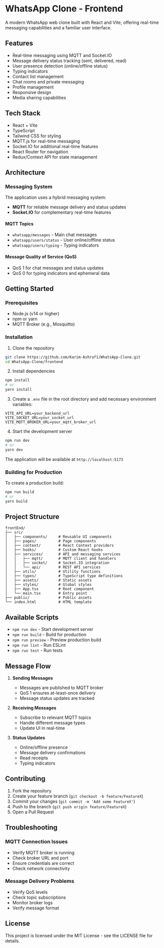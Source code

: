 # WhatsApp Clone - Frontend

A modern WhatsApp web clone built with React and Vite, offering real-time messaging capabilities and a familiar user interface.

## Features

- Real-time messaging using MQTT and Socket.IO
- Message delivery status tracking (sent, delivered, read)
- User presence detection (online/offline status)
- Typing indicators
- Contact list management
- Chat rooms and private messaging
- Profile management
- Responsive design
- Media sharing capabilities

## Tech Stack

- React + Vite
- TypeScript
- Tailwind CSS for styling
- MQTT.js for real-time messaging
- Socket.IO for additional real-time features
- React Router for navigation
- Redux/Context API for state management

## Architecture

### Messaging System

The application uses a hybrid messaging system:

- **MQTT** for reliable message delivery and status updates
- **Socket.IO** for complementary real-time features

#### MQTT Topics

- `whatsapp/messages` - Main chat messages
- `whatsapp/users/status` - User online/offline status
- `whatsapp/users/typing` - Typing indicators

#### Message Quality of Service (QoS)

- QoS 1 for chat messages and status updates
- QoS 0 for typing indicators and ephemeral data

## Getting Started

### Prerequisites

- Node.js (v14 or higher)
- npm or yarn
- MQTT Broker (e.g., Mosquitto)

### Installation

1. Clone the repository

```bash
git clone https://github.com/Karim-Ashraf1/WhatsApp-Clone.git
cd WhatsApp-Clone/frontend
```

2. Install dependencies

```bash
npm install
# or
yarn install
```

3. Create a `.env` file in the root directory and add necessary environment variables:

```env
VITE_API_URL=your_backend_url
VITE_SOCKET_URL=your_socket_url
VITE_MQTT_BROKER_URL=your_mqtt_broker_url
```

4. Start the development server

```bash
npm run dev
# or
yarn dev
```

The application will be available at `http://localhost:5173`

### Building for Production

To create a production build:

```bash
npm run build
# or
yarn build
```

## Project Structure

```
frontEnd/
├── src/
│   ├── components/     # Reusable UI components
│   ├── pages/          # Page components
│   ├── context/        # React Context providers
│   ├── hooks/          # Custom React hooks
│   ├── services/       # API and messaging services
│   │   ├── mqtt/       # MQTT client and handlers
│   │   ├── socket/     # Socket.IO integration
│   │   └── api/        # REST API services
│   ├── utils/          # Utility functions
│   ├── types/          # TypeScript type definitions
│   ├── assets/         # Static assets
│   ├── styles/         # Global styles
│   ├── App.tsx         # Root component
│   └── main.tsx        # Entry point
├── public/             # Public assets
└── index.html          # HTML template
```

## Available Scripts

- `npm run dev` - Start development server
- `npm run build` - Build for production
- `npm run preview` - Preview production build
- `npm run lint` - Run ESLint
- `npm run test` - Run tests

## Message Flow

1. **Sending Messages**

   - Messages are published to MQTT broker
   - QoS 1 ensures at-least-once delivery
   - Message status updates are tracked

2. **Receiving Messages**

   - Subscribe to relevant MQTT topics
   - Handle different message types
   - Update UI in real-time

3. **Status Updates**
   - Online/offline presence
   - Message delivery confirmations
   - Read receipts
   - Typing indicators

## Contributing

1. Fork the repository
2. Create your feature branch (`git checkout -b feature/FeatureX`)
3. Commit your changes (`git commit -m 'Add some FeatureX'`)
4. Push to the branch (`git push origin feature/FeatureX`)
5. Open a Pull Request

## Troubleshooting

### MQTT Connection Issues

- Verify MQTT broker is running
- Check broker URL and port
- Ensure credentials are correct
- Check network connectivity

### Message Delivery Problems

- Verify QoS levels
- Check topic subscriptions
- Monitor broker logs
- Verify message format

## License

This project is licensed under the MIT License - see the LICENSE file for details.
